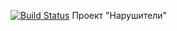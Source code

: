 [![Build Status](https://travis-ci.com/alexanderlebedev1989/accident.svg?branch=main)](https://travis-ci.com/alexanderlebedev1989/accident)
Проект "Нарушители"
